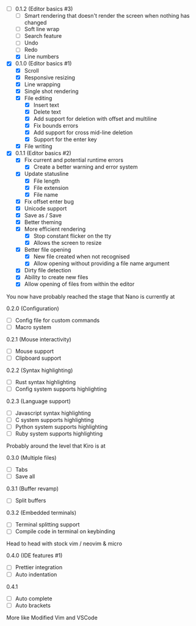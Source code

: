- [ ] 0.1.2 (Editor basics #3)
  - [ ] Smart rendering that doesn't render the screen when nothing has changed
  - [ ] Soft line wrap
  - [ ] Search feature
  - [ ] Undo
  - [ ] Redo
  - [X] Line numbers
- [X] 0.1.0 (Editor basics #1)
  - [X] Scroll
  - [X] Responsive resizing
  - [X] Line wrapping
  - [X] Single shot rendering
  - [X] File editing
    - [X] Insert text
    - [X] Delete text
    - [X] Add support for deletion with offset and multiline
    - [X] Fix bounds errors
    - [X] Add support for cross mid-line deletion
    - [X] Support for the enter key
  - [X] File writing
- [X] 0.1.1 (Editor basics #2)
  - [X] Fix current and potential runtime errors
    - [X] Create a better warning and error system
  - [X] Update statusline
    - [X] File length
    - [X] File extension
    - [X] File name
  - [X] Fix offset enter bug
  - [X] Unicode support
  - [X] Save as / Save
  - [X] Better theming
  - [X] More efficient rendering
    - [X] Stop constant flicker on the tty
    - [X] Allows the screen to resize
  - [X] Better file opening
    - [X] New file created when not recognised
    - [X] Allow opening without providing a file name argument
  - [X] Dirty file detection
  - [X] Ability to create new files
  - [X] Allow opening of files from within the editor

You now have probably reached the stage that Nano is currently at

0.2.0 (Configuration)
- [ ] Config file for custom commands
- [ ] Macro system

0.2.1 (Mouse interactivity)
- [ ] Mouse support
- [ ] Clipboard support

0.2.2 (Syntax highlighting)
- [ ] Rust syntax highlighting
- [ ] Config system supports highlighting

0.2.3 (Language support)
- [ ] Javascript syntax highlighting
- [ ] C system supports highlighting
- [ ] Python system supports highlighting
- [ ] Ruby system supports highlighting

Probably around the level that Kiro is at 

0.3.0 (Multiple files)
- [ ] Tabs
- [ ] Save all

0.3.1 (Buffer revamp)
- [ ] Split buffers

0.3.2 (Embedded terminals)
- [ ] Terminal splitting support
- [ ] Compile code in terminal on keybinding

Head to head with stock vim / neovim & micro

0.4.0 (IDE features #1)
- [ ] Prettier integration
- [ ] Auto indentation

0.4.1
- [ ] Auto complete
- [ ] Auto brackets

More like Modified Vim and VSCode

